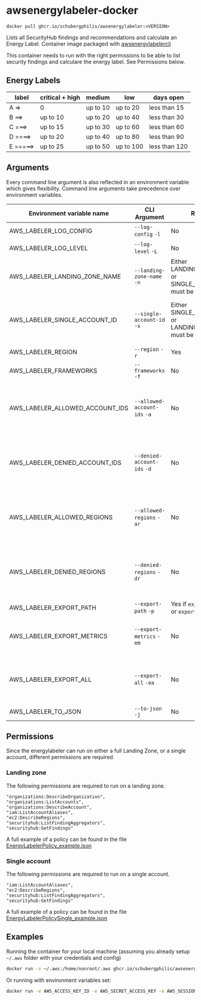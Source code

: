 # awsenergylabeler-docker
```
docker pull ghcr.io/schubergphilis/awsenergylabeler:<VERSION>
```
Lists all SecurityHub findings and recommendations and calculate an Energy Label. 
Container image packaged with [awsenergylabelercli](https://pypi.org/project/awsenergylabelercli/)

This container needs to run with the right permissions to be able to list security findings and calculare the energy label. See Permissions below.


## Energy Labels
|label|critical + high|medium|low|days open
|-|-|-|-|-
|A =>|0|up to 10|up to 20|less than 15|
|B ==>|up to 10|up to 20|up to 40|less than 30|
|C ===>|up to 15|up to 30|up to 60|less than 60|
|D ====>|up to 20|up to 40|up to 80|less than 90|
|E =====>|up to 25|up to 50|up to 100|less than 120|

## Arguments
Every command line argument is also reflected in an environment variable which gives flexibility. Command line arguments take precedence over environment variables.

|Environment variable name|CLI Argument|Required|Example value|Description|
|-------------------------|------------|--------|-------|-----------|
|AWS_LABELER_LOG_CONFIG|`--log-config` `-l`|No|~/log_config.json (default: `None`)|The location of the logging config json file|
|AWS_LABELER_LOG_LEVEL|`--log-level` `-L`|No|info (default)|Provide the log level. Defaults to info.|
|AWS_LABELER_LANDING_ZONE_NAME|`--landing-zone-name` `-n` |Either LANDING_ZONE_NAME or SINGLE_ACCOUNT_ID must be set|TEST (default: `None`)|Name of the landing zone being scored. This variable is mutually exclusive with SINGLE_ACCOUNT_ID|
|AWS_LABELER_SINGLE_ACCOUNT_ID|`--single-account-id` `-s`|Either SINGLE_ACCOUNT_ID or LANDING_ZONE_NAME must be set|123456789102 (default: `None`)|The AWS Account ID of the single account to score. This should only be used if scoring the entire landing zone is not an option.|
|AWS_LABELER_REGION|`--region` `-r`|Yes|`eu-west-1` (default)|The main region to run the labeler from|
|AWS_LABELER_FRAMEWORKS|`--frameworks` `-f`|No|aws-foundational-security-best-practices (default)|The frameworks to include in the score|
|AWS_LABELER_ALLOWED_ACCOUNT_IDS|`--allowed-account-ids` `-a`|No|123456789102,123456789103 (default: `None`)|A list of account IDs that should be scored. No accounts will be scored EXCEPT for accounts in this list. This variable is mutually exclusive with DENIED_ACCOUNT_IDS|
|AWS_LABELER_DENIED_ACCOUNT_IDS|`--denied-account-ids` `-d`|No|123456789102,123456789103 (default: `None`)|A list of account IDs that should NOT be scored. All accounts will be scored EXCEPT accounts in this list. This variable is mutually exclusive with ALLOWED_ACCOUNT_IDS|
|AWS_LABELER_ALLOWED_REGIONS|`--allowed-regions` `-ar`|No|eu-west-1,eu-central-1 (default: `None`)|A list of regions that should be included. No regions will be included EXCEPT for regions in this list. This variable is mutually exclusive with DENIED_REGIONS|
|AWS_LABELER_DENIED_REGIONS|`--denied-regions` `-dr`|No|eu-west-1,eu-central-1 (default: `None`)|A list of regionss that should NOT be included. All regions will be included EXCEPT regions in this list. This variable is mutually exclusive with ALLOWED_REGIONS|
|AWS_LABELER_EXPORT_PATH|`--export-path` `-p`|Yes if `export metrics` or `export all` is true|/tmp/aws_output (default: `None`)|The location where the output can be stored.|
|AWS_LABELER_EXPORT_METRICS|`--export-metrics` `-em`|No|`False` (default)|Exports metrics/statistics without sensitive findings data in JSON formatted files to the specified directory or S3 location.|
|AWS_LABELER_EXPORT_ALL|`--export-all` `-ea`|No|`True` (default)|Exports metrics/statistics along with sensitive findings data in JSON formatted files to the specified directory or S3 location.|
|AWS_LABELER_TO_JSON|`--to-json` `-j`|No|`False` (default)|Return the report in json format.|

## Permissions
Since the energylabeler can run on either a full Landing Zone, or a single account, different permissions are required.

### Landing zone
The following permissions are required to run on a landing zone.
```
"organizations:DescribeOrganization",
"organizations:ListAccounts",
"organizations:DescribeAccount",
"iam:ListAccountAliases",
"ec2:DescribeRegions",
"securityhub:ListFindingAggregators",
"securityhub:GetFindings"
```
A full example of a policy can be found in the file [EnergyLabelerPolicy_example.json](policy_examples/EnergyLabelerPolicy_example.json)

### Single account
The following permissions are required to run on a single account.
```
"iam:ListAccountAliases",
"ec2:DescribeRegions",
"securityhub:ListFindingAggregators",
"securityhub:GetFindings"
```

A full example of a policy can be found in the file [EnergyLabelerPolicySingle_example.json](policy_examples/EnergyLabelerPolicySingle_example.json)

## Examples

Running the container for your local machine (assuming you already setup `~/.aws` folder with your credentials and config)

```bash
docker run -v ~/.aws:/home/nonroot/.aws ghcr.io/schubergphilis/awsenergylabeler:<VERSION> -s <ACCOUNT_NUMBER>
```

Or running with environment variables set:

```bash
docker run -e AWS_ACCESS_KEY_ID -e AWS_SECRET_ACCESS_KEY -e AWS_SESSION_TOKEN ghcr.io/schubergphilis/awsenergylabeler:<VERSION> -s <ACCOUNT_NUMBER> --region eu-west-1
```